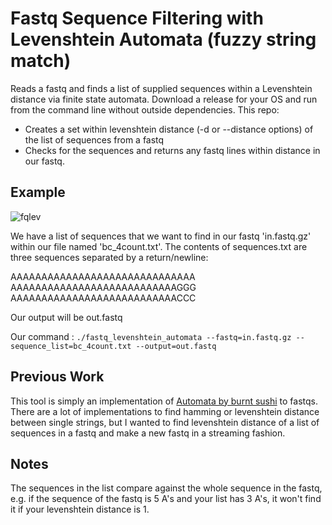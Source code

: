 # Fastq Sequence Filtering with Levenshtein Automata (fuzzy string match)
Reads a fastq and finds a list of supplied sequences within a Levenshtein distance via finite state automata. Download a release for your OS and run from the command line without outside dependencies. This repo:
<ul>
<li>Creates a set within levenshtein distance (-d or --distance options) of the list of sequences from a fastq</li>
<li>Checks for the sequences and returns any fastq lines within distance in our fastq. </li>
</ul>

## Example

![fqlev](fqlev.gif)

We have a list of sequences that we want to find in our fastq 'in.fastq.gz' within our file named 'bc_4count.txt'. The contents of sequences.txt are three sequences separated by a return/newline:

AAAAAAAAAAAAAAAAAAAAAAAAAAAAAA <br>
AAAAAAAAAAAAAAAAAAAAAAAAAAAGGG <br>
AAAAAAAAAAAAAAAAAAAAAAAAAAACCC <br>

Our output will be out.fastq

Our command : `./fastq_levenshtein_automata --fastq=in.fastq.gz --sequence_list=bc_4count.txt --output=out.fastq`


## Previous Work

This tool is simply an implementation of [Automata by burnt sushi](https://blog.burntsushi.net/transducers/)
 to fastqs. There are a lot of implementations to find hamming or levenshtein distance between single strings, but I wanted to find levenshtein distance of a list of sequences in a fastq and make a new fastq in a streaming fashion.


## Notes

The sequences in the list compare against the whole sequence in the fastq, e.g. if the sequence of the fastq is 5 A's and your list has 3 A's, it won't find it if your levenshtein distance is 1.
